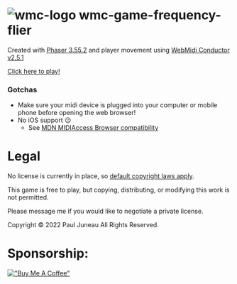 # ![wmc-logo](https://www.pauljuneauengineer.com/webmidi-conductor/webMidiConductor/favicon.ico) wmc-game-frequency-flier
Created with [Phaser 3.55.2](https://newdocs.phaser.io/docs/3.55.2) and player movement using [WebMidi Conductor v2.5.1](https://github.com/pauljuneau/webmidi-conductor/tree/v2.5.1)

[Click here to play!](https://www.pauljuneauengineer.com/wmc-game-frequency-flier/)

### Gotchas
* Make sure your midi device is plugged into your computer or mobile phone before opening the web browser!
* No iOS support :frowning_face: 
   * See [MDN MIDIAccess Browser compatibility](https://developer.mozilla.org/en-US/docs/Web/API/MIDIAccess)


# Legal
No license is currently in place, so [default copyright laws apply](https://choosealicense.com/no-permission/). 

This game is free to play, but copying, distributing, or modifying this work is not permitted.

Please message me if you would like to negotiate a private license. 

Copyright © 2022 Paul Juneau All Rights Reserved.


# Sponsorship:

[!["Buy Me A Coffee"](https://cdn.buymeacoffee.com/buttons/v2/default-blue.png)](https://www.buymeacoffee.com/classicantique)